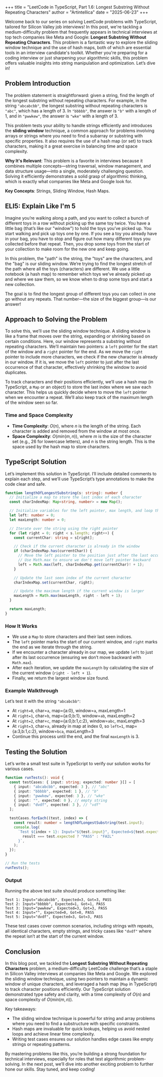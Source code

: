 +++
title = "LeetCode in TypeScript, Part 1.6: Longest Substring Without Repeating Characters"
author = "Artintellica"
date = "2025-06-23"
+++

Welcome back to our series on solving LeetCode problems with TypeScript,
tailored for Silicon Valley job interviews! In this post, we're tackling a
medium-difficulty problem that frequently appears in technical interviews at top
tech companies like Meta and Google: **Longest Substring Without Repeating
Characters**. This problem is a fantastic way to explore the sliding window
technique and the use of hash maps, both of which are essential tools in an
interview candidate's toolkit. Whether you're preparing for a coding interview
or just sharpening your algorithmic skills, this problem offers valuable
insights into string manipulation and optimization. Let’s dive in!

## Problem Introduction

The problem statement is straightforward: given a string, find the length of the
longest substring without repeating characters. For example, in the string
`"abcabcbb"`, the longest substring without repeating characters is `"abc"`,
which has a length of 3. In `"bbbbb"`, the answer is `"b"` with a length of 1,
and in `"pwwkew"`, the answer is `"wke"` with a length of 3.

This problem tests your ability to handle strings efficiently and introduces the
**sliding window** technique, a common approach for problems involving arrays or
strings where you need to find a subarray or substring with specific properties.
It also requires the use of a hash map (or set) to track characters, making it a
great exercise in balancing time and space complexity.

**Why It's Relevant**: This problem is a favorite in interviews because it
combines multiple concepts—string traversal, window management, and data
structure usage—into a single, moderately challenging question. Solving it
efficiently demonstrates a solid grasp of algorithmic thinking, which is exactly
what companies like Meta and Google look for.

**Key Concepts**: Strings, Sliding Window, Hash Maps.

## ELI5: Explain Like I'm 5

Imagine you’re walking along a path, and you want to collect a bunch of
different toys in a row without picking up the same toy twice. You have a little
bag (that’s like our "window") to hold the toys you’ve picked up. You start
walking and pick up toys one by one. If you see a toy you already have in your
bag, you have to stop and figure out how many different toys you collected
before that repeat. Then, you drop some toys from the start of your collection
to make room for the new one and keep going.

In this problem, the "path" is the string, the "toys" are the characters, and
the "bag" is our sliding window. We’re trying to find the longest stretch of the
path where all the toys (characters) are different. We use a little notebook (a
hash map) to remember which toys we’ve already picked up and where we saw them,
so we know when to drop some toys and start a new collection.

The goal is to find the longest group of different toys you can collect in one
go without any repeats. That number—the size of the biggest group—is our answer!

## Approach to Solving the Problem

To solve this, we’ll use the sliding window technique. A sliding window is like
a frame that moves over the string, expanding or shrinking based on certain
conditions. Here, our window represents a substring without repeating
characters. We’ll maintain two pointers: a `left` pointer for the start of the
window and a `right` pointer for the end. As we move the `right` pointer to
include more characters, we check if the new character is already in our window.
If it is, we move the `left` pointer to just after the last occurrence of that
character, effectively shrinking the window to avoid duplicates.

To track characters and their positions efficiently, we’ll use a hash map (in
TypeScript, a `Map` or an object) to store the last index where we saw each
character. This helps us quickly decide where to move the `left` pointer when we
encounter a repeat. We’ll also keep track of the maximum length of the window
seen so far.

### Time and Space Complexity

- **Time Complexity**: $O(n)$, where $n$ is the length of the string. Each
  character is added and removed from the window at most once.
- **Space Complexity**: $O(min(m, n))$, where $m$ is the size of the character
  set (e.g., 26 for lowercase letters), and $n$ is the string length. This is
  the space used by the hash map to store characters.

## TypeScript Solution

Let’s implement this solution in TypeScript. I’ll include detailed comments to
explain each step, and we’ll use TypeScript’s type annotations to make the code
clear and safe.

```typescript
function lengthOfLongestSubstring(s: string): number {
  // Initialize a map to store the last index of each character
  const charIndexMap: Map<string, number> = new Map();

  // Initialize variables for the left pointer, max length, and loop through string with right pointer
  let left: number = 0;
  let maxLength: number = 0;

  // Iterate over the string using the right pointer
  for (let right = 0; right < s.length; right++) {
    const currentChar: string = s[right];

    // Check if the current character is already in the window
    if (charIndexMap.has(currentChar)) {
      // Move the left pointer to the position just after the last occurrence of currentChar
      // Use Math.max to ensure we don't move left pointer backward
      left = Math.max(left, charIndexMap.get(currentChar)! + 1);
    }

    // Update the last seen index of the current character
    charIndexMap.set(currentChar, right);

    // Update the maximum length if the current window is larger
    maxLength = Math.max(maxLength, right - left + 1);
  }

  return maxLength;
}
```

### How It Works

- We use a `Map` to store characters and their last seen indices.
- The `left` pointer marks the start of our current window, and `right` marks
  the end as we iterate through the string.
- If we encounter a character already in our map, we update `left` to just after
  its last occurrence (ensuring we don’t move backward with `Math.max`).
- After each iteration, we update the `maxLength` by calculating the size of the
  current window (`right - left + 1`).
- Finally, we return the largest window size found.

### Example Walkthrough

Let’s test it with the string `"abcabcbb"`:

- At `right=0`, char=`a`, map={a:0}, window=`a`, maxLength=1
- At `right=1`, char=`b`, map={a:0,b:1}, window=`ab`, maxLength=2
- At `right=2`, char=`c`, map={a:0,b:1,c:2}, window=`abc`, maxLength=3
- At `right=3`, char=`a`, already in map at index 0, so `left=1`,
  map={a:3,b:1,c:2}, window=`bca`, maxLength=3
- Continue this process until the end, and the final `maxLength` is 3.

## Testing the Solution

Let’s write a small test suite in TypeScript to verify our solution works for
various cases.

```typescript
function runTests(): void {
  const testCases: { input: string; expected: number }[] = [
    { input: "abcabcbb", expected: 3 }, // "abc"
    { input: "bbbbb", expected: 1 }, // "b"
    { input: "pwwkew", expected: 3 }, // "wke"
    { input: "", expected: 0 }, // empty string
    { input: "dvdf", expected: 3 }, // "vdf"
  ];

  testCases.forEach((test, index) => {
    const result: number = lengthOfLongestSubstring(test.input);
    console.log(
      `Test ${index + 1}: Input="${test.input}", Expected=${test.expected}, Got=${result}, ${
        result === test.expected ? "PASS" : "FAIL"
      }`,
    );
  });
}

// Run the tests
runTests();
```

### Output

Running the above test suite should produce something like:

```
Test 1: Input="abcabcbb", Expected=3, Got=3, PASS
Test 2: Input="bbbbb", Expected=1, Got=1, PASS
Test 3: Input="pwwkew", Expected=3, Got=3, PASS
Test 4: Input="", Expected=0, Got=0, PASS
Test 5: Input="dvdf", Expected=3, Got=3, PASS
```

These test cases cover common scenarios, including strings with repeats, all
identical characters, empty strings, and tricky cases like `"dvdf"` where the
repeat isn’t at the start of the current window.

## Conclusion

In this blog post, we tackled the **Longest Substring Without Repeating
Characters** problem, a medium-difficulty LeetCode challenge that’s a staple in
Silicon Valley interviews at companies like Meta and Google. We explored the
sliding window technique, using two pointers to maintain a dynamic window of
unique characters, and leveraged a hash map (`Map` in TypeScript) to track
character positions efficiently. Our TypeScript solution demonstrated type
safety and clarity, with a time complexity of $O(n)$ and space complexity of
$O(min(m, n))$.

Key takeaways:

- The sliding window technique is powerful for string and array problems where
  you need to find a substructure with specific constraints.
- Hash maps are invaluable for quick lookups, helping us avoid nested loops and
  achieve linear time complexity.
- Writing test cases ensures our solution handles edge cases like empty strings
  or repeating patterns.

By mastering problems like this, you’re building a strong foundation for
technical interviews, especially for roles that test algorithmic
problem-solving. In the next post, we’ll dive into another exciting problem to
further hone our skills. Stay tuned, and keep coding!
